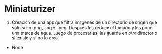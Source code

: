 # Miniaturizer

1. Creación de una app que filtra imágenes de un directorio de origen que solo sean .png, .jpg y .jpeg. Después les reduce el tamaño y les pone una marca de agua. Luego de procesarlas, las guarda en otro directorio si existe y si no lo crea.

- Node
